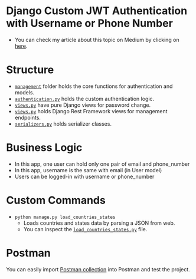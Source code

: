 # Django Custom JWT Authentication with Username or Phone Number

- You can check my article about this topic on Medium by clicking on [here](https://medium.com/codex/django-rest-framework-custom-jwt-authentication-backend-17bbd178b4fd).

# Structure

- [`management`](src/apps/management/) folder holds the core functions for authentication and models.
- [`authentication.py`](src/apps/management/authentication.py) holds the custom authentication logic.
- [`views.py`](src/apps/management/views.py) have pure Django views for password change.
- [`views.py`](src/apps/management/api/views.py) holds Django Rest Framework views for management endpoints.
- [`serializers.py`](src/apps/management/api/serializers.py) holds serializer classes.


# Business Logic

- In this app, one user can hold only one pair of email and phone_number
- In this app, username is the same with email (in User model)
- Users can be logged-in with username or phone_number


# Custom Commands

- `python manage.py load_countries_states`
  - Loads countries and states data by parsing a JSON from web.
  - You can inspect the [`load_countries_states.py`](src/apps/management/management/commands/load_countries_states.py) file.

# Postman

You can easily import [Postman collection](postman/endpoints-collection.json) into Postman and test the project.